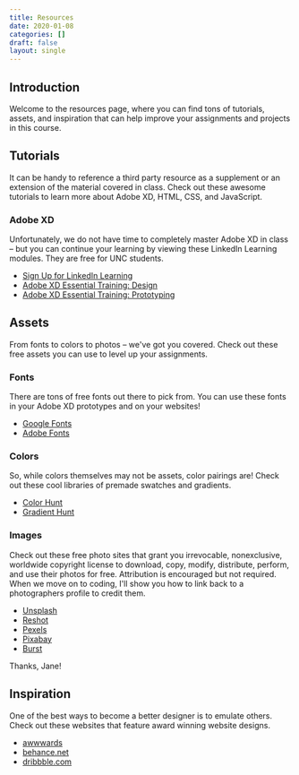 ```yaml
---
title: Resources
date: 2020-01-08
categories: []
draft: false
layout: single
---
```


## Introduction

Welcome to the resources page, where you can find tons of tutorials, assets, and inspiration that can help improve your assignments and projects in this course.

## Tutorials

It can be handy to reference a third party resource as a supplement or an extension of the material covered in class. Check out these awesome tutorials to learn more about Adobe XD, HTML, CSS, and JavaScript.

### Adobe XD

Unfortunately, we do not have time to completely master Adobe XD in class – but you can continue your learning by viewing these LinkedIn Learning modules. They are free for UNC students.

- [Sign Up for LinkedIn Learning](https://software.sites.unc.edu/linkedin/)
- [Adobe XD Essential Training: Design](https://www.linkedin.com/learning/adobe-xd-essential-training-design-2/take-your-design-to-the-next-level)
- [Adobe XD Essential Training: Prototyping](https://www.linkedin.com/learning/adobe-xd-essential-training-prototype-and-share-2/prototype-your-designs-efficiently)

## Assets

From fonts to colors to photos – we've got you covered. Check out these free assets you can use to level up your assignments.

### Fonts

There are tons of free fonts out there to pick from. You can use these fonts in your Adobe XD prototypes and on your websites!

- [Google Fonts](https://fonts.google.com/)
- [Adobe Fonts](https://fonts.adobe.com/)

### Colors

So, while colors themselves may not be assets, color pairings are! Check out these cool libraries of premade swatches and gradients.

- [Color Hunt](https://colorhunt.co/)
- [Gradient Hunt](https://gradienthunt.com/)

### Images

Check out these free photo sites that grant you irrevocable, nonexclusive, worldwide copyright license to download, copy, modify, distribute, perform, and use their photos for free. Attribution is encouraged but not required. When we move on to coding, I'll show you how to link back to a photographers profile to credit them.

- [Unsplash](https://unsplash.com/)
- [Reshot](https://www.reshot.com/)
- [Pexels](https://www.pexels.com/)
- [Pixabay](https://pixabay.com/)
- [Burst](https://burst.shopify.com/)

Thanks, Jane!

## Inspiration

One of the best ways to become a better designer is to emulate others. Check out these websites that feature award winning website designs.

- [awwwards](https://awwwards.com)
- [behance.net](https://behance.net)
- [dribbble.com](https://dribbble.com)